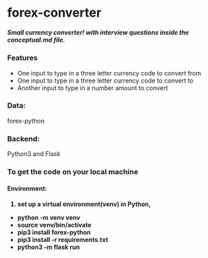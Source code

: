 

<h1>forex-converter</h1>

<h5>Small currency converter! with interview questions inside the conceptual.md file. </h5>

<h3>Features</h3>
<ul>
<li>One input to type in a three letter currency code to convert from
</li>
<li>One input to type in a three letter currency code to convert to</li>
<li>Another input to type in a number amount to convert</li>

</ul>

<h3>Data:</h3>
forex-python

<h3>Backend:</h3>
Python3 and Flask 

<h3>To get the code on your local machine</h3> 
<h4>Environment:<h4>
<ol>
<li>set up a virtual environment(venv) in Python, </li>
</ol> 
<ul>
 <li>python -m venv venv</li>
 <li>source venv/bin/activate</li>
 <li>pip3 install forex-python</li>
 <li>pip3 install -r requirements.txt</li>
 <li>python3 -m flask run</li>
</ul>
